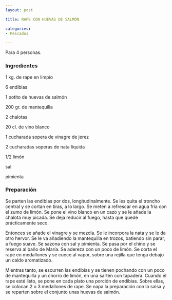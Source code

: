 ```yaml
---
layout: post

title: RAPE CON HUEVAS DE SALMÓN

categories:
- Pescados

---
```

Para 4 personas.

<h3>Ingredientes</h3>

1 kg. de rape en limpio

6 endibias

1 potito de huevas de salmón

200 gr. de mantequilla

2 chalotas

20 cl. de vino blanco

1 cucharada sopera de vinagre de jerez

2 cucharadas soperas de nata líquida

1/2 limón

sal

pimienta

<h3>Preparación</h3>

Se parten las endibias por dos, longitudinalmente. Se les quita el troncho central y se cortan en tiras, a lo largo. Se meten a refrescar en agua fría con el zumo de limón. Se pone el vino blanco en un cazo y se le añade la chalota muy picada. Se deja reducir al fuego, hasta que quede prácticamente seco.

Entonces se añade el vinagre y se mezcla. Se le incorpora la nata y se le da otro hervor. Se le va añadiendo la mantequilla en trozos, batiendo sin parar, a fuego suave. Se sazona con sal y pimienta. Se pasa por el chino y se reserva al baño de María. Se adereza con un poco de limón. Se corta el rape en medallones y se cuece al vapor, sobre una rejilla que tenga debajo un caldo aromatizado.

Mientras tanto, se escurren las endibias y se tienen pochando con un poco de mantequilla y un chorro de limón, en una sartén con tapadera. Cuando el rape esté listo, se pone en cada plato una porción de endibias. Sobre ellas, se colocan 2 o 3 medallones de rape. Se napa la preparación con la salsa y se reparten sobre el conjunto unas huevas de salmón.
